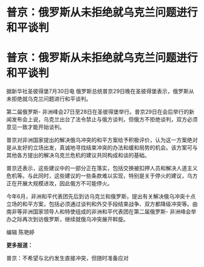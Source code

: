 # 普京：俄罗斯从未拒绝就乌克兰问题进行和平谈判

# 普京：俄罗斯从未拒绝就乌克兰问题进行和平谈判

据新华社圣彼得堡7月30日电 俄罗斯总统普京29日晚在圣彼得堡表示，俄罗斯从未拒绝就乌克兰问题进行和平谈判。

第二届俄罗斯-
非洲峰会27日至28日在圣彼得堡举行。普京29日在会后举行的新闻发布会上说，乌克兰出台了法令禁止与俄方谈判，但俄方不拒绝谈判，双方必须意见一致才能开始谈判。

普京对非洲国家提出的解决俄乌冲突的和平方案给予积极评价，认为这一方案绝对是从友好的立场出发，真诚地寻找结束冲突的办法和缓和局势的机会。该方案可与其他各方提出的解决乌克兰危机的建议共同构成和谈的基础。

普京还表示，这些建议中的一部分正在落实，包括交换被扣押人员和解决人道主义危机等。与此同时，这些建议的一些条款难以实现，特别是关于停火的建议，乌方正在开展大规模进攻，因此俄方不可能停火。

今年6月，非洲和平代表团先后到访乌克兰和俄罗斯，提出有关解决俄乌冲突十点立场的和平方案，包括必须通过谈判和外交手段结束战争、双方都降级冲突等。由南非等非洲国家领导人和特使组成的非洲和平代表团在第二届俄罗斯-
非洲峰会举办之际再次到访俄罗斯，继续就俄乌冲突展开斡旋。

编辑 陈艳婷

**更多报道：**

普京：不希望与北约发生直接冲突，但随时准备应对

